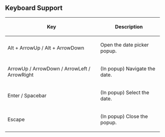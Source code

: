 ## Keyboard Support

<table>
<thead>
<tr class="header">
<th><center>
<p>Key</p>
</center></th>
<th><center>
<p>Description</p>
</center></th>
</tr>
</thead>
<tbody>
<tr class="odd">
<td><p>Alt + ArrowUp / Alt + ArrowDown</p></td>
<td><p>Open the date picker popup.</p></td>
</tr>
<tr class="even">
<td><p>ArrowUp / ArrowDown / ArrowLeft / ArrowRight</p></td>
<td><p>(In popup) Navigate the date.</p></td>
</tr>
<tr class="odd">
<td><p>Enter / Spacebar</p></td>
<td><p>(In popup) Select the date.</p></td>
</tr>
<tr class="even">
<td><p>Escape</p></td>
<td><p>(In popup) Close the popup.</p></td>
</tr>
</tbody>
</table>
